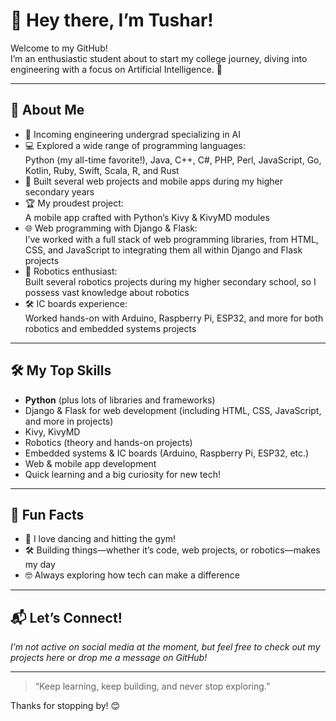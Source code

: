 # 👋 Hey there, I’m Tushar!

Welcome to my GitHub!  
I’m an enthusiastic student about to start my college journey, diving into engineering with a focus on Artificial Intelligence. 🚀

---

## 🚀 About Me

- 🌱 Incoming engineering undergrad specializing in AI
- 💻 Explored a wide range of programming languages:  
  Python (my all-time favorite!), Java, C++, C#, PHP, Perl, JavaScript, Go, Kotlin, Ruby, Swift, Scala, R, and Rust
- 📱 Built several web projects and mobile apps during my higher secondary years
- 🏆 My proudest project:  
  A mobile app crafted with Python’s Kivy & KivyMD modules
- 🌐 Web programming with Django & Flask:  
  I’ve worked with a full stack of web programming libraries, from HTML, CSS, and JavaScript to integrating them all within Django and Flask projects
- 🤖 Robotics enthusiast:  
  Built several robotics projects during my higher secondary school, so I possess vast knowledge about robotics
- 🛠️ IC boards experience:  
  Worked hands-on with Arduino, Raspberry Pi, ESP32, and more for both robotics and embedded systems projects

---

## 🛠️ My Top Skills

- **Python** (plus lots of libraries and frameworks)
- Django & Flask for web development (including HTML, CSS, JavaScript, and more in projects)
- Kivy, KivyMD
- Robotics (theory and hands-on projects)
- Embedded systems & IC boards (Arduino, Raspberry Pi, ESP32, etc.)
- Web & mobile app development
- Quick learning and a big curiosity for new tech!

---

## 🎯 Fun Facts

- 🕺 I love dancing and hitting the gym!
- 🛠️ Building things—whether it’s code, web projects, or robotics—makes my day
- 🤓 Always exploring how tech can make a difference

---

## 📬 Let’s Connect!

*I’m not active on social media at the moment, but feel free to check out my projects here or drop me a message on GitHub!*

---

> “Keep learning, keep building, and never stop exploring.”

Thanks for stopping by! 😊
